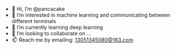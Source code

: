 - 👋 Hi, I’m @pancacake
- 👀 I’m interested in machine learning and communicating between different terminals
- 🌱 I’m currently learning deep learning
- 💞️ I’m looking to collaborate on ...
- 📫 Reach me by emailing: 13051345080@163.com

<!---
pancacake/pancacake is a ✨ special ✨ repository because its `README.md` (this file) appears on your GitHub profile.
You can click the Preview link to take a look at your changes.
--->

